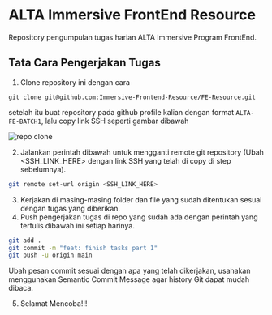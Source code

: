 # ALTA Immersive FrontEnd Resource

Repository pengumpulan tugas harian ALTA Immersive Program FrontEnd.

## Tata Cara Pengerjakan Tugas

1. Clone repository ini dengan cara

```
git clone git@github.com:Immersive-Frontend-Resource/FE-Resource.git
```

setelah itu buat repository pada github profile kalian dengan format `ALTA-FE-BATCH1`, lalu copy link SSH seperti gambar dibawah

![repo clone](https://res.cloudinary.com/hypeotesa/image/upload/v1664123506/clone_tuuriz.png)

2. Jalankan perintah dibawah untuk mengganti remote git repository (Ubah <SSH_LINK_HERE> dengan link SSH yang telah di copy di step sebelumnya).

```bash
git remote set-url origin <SSH_LINK_HERE>
```

3. Kerjakan di masing-masing folder dan file yang sudah ditentukan sesuai dengan tugas yang diberikan.
4. Push pengerjakan tugas di repo yang sudah ada dengan perintah yang tertulis dibawah ini setiap harinya.

```bash
git add .
git commit -m "feat: finish tasks part 1"
git push -u origin main
```

Ubah pesan commit sesuai dengan apa yang telah dikerjakan, usahakan menggunakan Semantic Commit Message agar history Git dapat mudah dibaca.

5. Selamat Mencoba!!!
